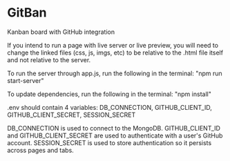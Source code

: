 # GitBan
Kanban board with GitHub integration

If you intend to run a page with live server or live preview, you will need to change the linked files (css, js, imgs, etc) to be relative to the .html file itself and not relative to the server.

To run the server through app.js, run the following in the terminal: 
    "npm run start-server"

To update dependencies, run the following in the terminal: 
    "npm install"

.env should contain 4 variables:
    DB_CONNECTION,
    GITHUB_CLIENT_ID,
    GITHUB_CLIENT_SECRET,
    SESSION_SECRET

DB_CONNECTION is used to connect to the MongoDB.
GITHUB_CLIENT_ID and GITHUB_CLIENT_SECRET are used to authenticate with a user's GitHub account.
SESSION_SECRET is used to store authentication so it persists across pages and tabs.